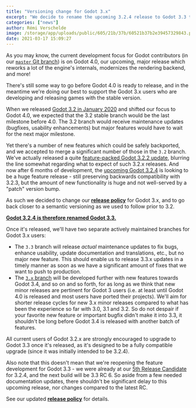 ```yaml
---
title: "Versioning change for Godot 3.x"
excerpt: "We decide to rename the upcoming 3.2.4 release to Godot 3.3 to better advertize that it's a big milestone with tons of new features! It's still fully compatible with previous Godot 3.2.x releases as one would have expected of 3.2.4, so it will be a recommended update for all Godot users. Moreover, we'll start working on Godot 3.4 in parallel to providing bugfix releases for 3.3.x at a faster pace."
categories: ["news"]
author: Rémi Verschelde
image: /storage/app/uploads/public/605/21b/37b/60521b37b2e39457329843.png
date: 2021-03-17 15:09:27
---
```


As you may know, the current development focus for Godot contributors (in our [`master` Git branch](https://github.com/godotengine/godot/tree/master)) is on Godot 4.0, our upcoming, major release which reworks a lot of the engine's internals, modernizes the rendering backend, and more!

There's still some way to go before Godot 4.0 is ready to release, and in the meantime we're doing our best to support the Godot 3.x users who are developing and releasing games with the stable version.

When we released [Godot 3.2 in January 2020](/article/here-comes-godot-3-2) and shifted our focus to Godot 4.0, we expected that the 3.2 stable branch would be the last milestone before 4.0. The 3.2 branch would receive maintenance updates (bugfixes, usability enhancements) but major features would have to wait for the next major milestone.

Yet there's a number of new features which could be safely backported, and we accepted to merge a significant number of those in the `3.2` branch. We've actually released a quite [feature-packed Godot 3.2.2 update](/article/maintenance-release-godot-3-2-2), blurring the line somewhat regarding what to expect of such 3.2.x releases. And now after 6 months of development, the [upcoming Godot 3.2.4](/article/release-candidate-godot-3-2-4-rc-4) is looking to be a huge feature release - still preserving backwards compatibility with 3.2.3, but the amount of new functionality is huge and not well-served by a "patch" version bump.

As such we decided to change our [**release policy**](https://docs.godotengine.org/en/latest/about/release_policy.html) for Godot 3.x, and to go back closer to a semantic versioning as we used to follow prior to 3.2.

[**Godot 3.2.4 is therefore renamed Godot 3.3.**](https://github.com/godotengine/godot/issues/47057)

Once it's released, we'll have two separate actively maintained branches for Godot 3.x users:

- The `3.3` branch will release *actual* maintenance updates to fix bugs, enhance usability, update documentation and translations, etc., but no major new feature. This should enable us to release 3.3.x updates in a timely manner as soon as we have a significant amount of fixes that we want to push to production.
- The [`3.x` branch](https://github.com/godotengine/godot/tree/3.x) will be developed further with new features towards Godot 3.4, and so on and so forth, for as long as we think that new minor releases are pertinent for Godot 3 users (i.e. at least until Godot 4.0 is released and most users have ported their projects). We'll aim for shorter release cycles for new 3.x minor releases compared to what has been the experience so far with 3.0, 3.1 and 3.2. So do not despair if your favorite new feature or important bugfix didn't make it into 3.3, it shouldn't be long before Godot 3.4 is released with another batch of features.

All current users of Godot 3.2.x are strongly encouraged to upgrade to Godot 3.3 once it's released, as it's designed to be a fully compatible upgrade (since it was initially intended to be 3.2.4).

Also note that this doesn't mean that we're reopening the feature development for Godot 3.3 - we were already at our [5th Release Candidate](/article/release-candidate-godot-3-2-4-rc-5) for 3.2.4, and the next build will be 3.3 RC 6. So aside from a few needed documentation updates, there shouldn't be significant delay to this upcoming release, nor changes compared to the latest RC.

See our updated [**release policy**](https://docs.godotengine.org/en/latest/about/release_policy.html) for details.